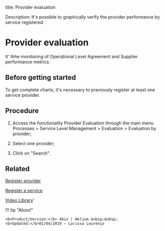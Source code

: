 title: Provider evaluation

Description: It's possible to graphically verify the provider performance by service registered.

# Provider evaluation

It' thhe monitoring of Operational Level Agreement and Supplier performance metrics.

Before getting started
--------------------------

To get complete charts, it's necessary to previously register at least one
service provider.

Procedure
-------------

1.  Access the functionality Provider Evaluation through the main menu Processes
    \> Service Level Management \> Evaluation \> Evaluation by provider;

2.  Select one provider;

3.  Click on "Search".

Related
-----------

[Register provider](/en-us/4biz-helium/processes/portfolio-and-catalog/configuration/register-provider.html)

[Register a service](/en-us/4biz-helium/processes/portfolio-and-catalog/use/register-a-service.html)

<i class='fa fa-youtube-play  fa-2x' style='color:#97ce17;vertical-align: middle;'> </i> [Video Library](https://www.youtube.com/playlist?list=PLB5qK2uzf2RNz3E16sjg5mfdugX2Ia9jZ)'

!!! tip "About"

    <b>Product/Version:</b> 4biz | Helium &nbsp;&nbsp;
    <b>Updated:</b>01/04/2019 – Larissa Lourenço

